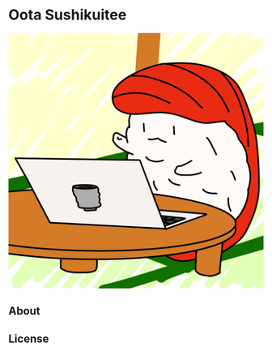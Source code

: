 # Oota Sushikuitee

![oota-sushikuitee](https://github.com/oota-sushikuitee/images/blob/main/images/sushi-kun.png)

## About

## License

##
